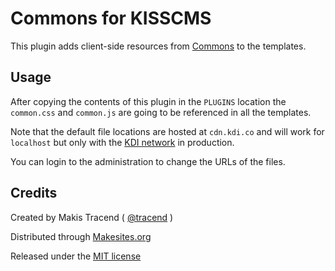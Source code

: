 # Commons for KISSCMS

This plugin adds client-side resources from [Commons](http://github.com/commons) to the templates. 

## Usage

After copying the contents of this plugin in the ```PLUGINS``` location the ```common.css``` and ```common.js``` are going to be referenced in all the templates. 

Note that the default file locations are hosted at ```cdn.kdi.co``` and will work for ```localhost``` but only with the [KDI network](http://kdi.co) in production.

You can login to the administration to change the URLs of the files.


## Credits 

Created by Makis Tracend ( [@tracend](http://github.com/tracend) )

Distributed through [Makesites.org](http://makesites.org/)

Released under the [MIT license](http://makesites.org/license/MIT)


